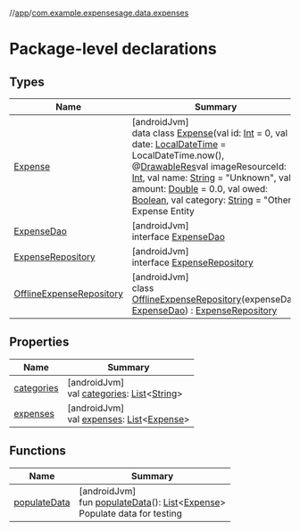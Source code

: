 //[app](../../index.md)/[com.example.expensesage.data.expenses](index.md)

# Package-level declarations

## Types

| Name | Summary |
|---|---|
| [Expense](-expense/index.md) | [androidJvm]<br>data class [Expense](-expense/index.md)(val id: [Int](https://kotlinlang.org/api/latest/jvm/stdlib/kotlin/-int/index.html) = 0, val date: [LocalDateTime](https://developer.android.com/reference/kotlin/java/time/LocalDateTime.html) = LocalDateTime.now(), @[DrawableRes](https://developer.android.com/reference/kotlin/androidx/annotation/DrawableRes.html)val imageResourceId: [Int](https://kotlinlang.org/api/latest/jvm/stdlib/kotlin/-int/index.html), val name: [String](https://kotlinlang.org/api/latest/jvm/stdlib/kotlin/-string/index.html) = &quot;Unknown&quot;, val amount: [Double](https://kotlinlang.org/api/latest/jvm/stdlib/kotlin/-double/index.html) = 0.0, val owed: [Boolean](https://kotlinlang.org/api/latest/jvm/stdlib/kotlin/-boolean/index.html), val category: [String](https://kotlinlang.org/api/latest/jvm/stdlib/kotlin/-string/index.html) = &quot;Other&quot;)<br>Expense Entity |
| [ExpenseDao](-expense-dao/index.md) | [androidJvm]<br>interface [ExpenseDao](-expense-dao/index.md) |
| [ExpenseRepository](-expense-repository/index.md) | [androidJvm]<br>interface [ExpenseRepository](-expense-repository/index.md) |
| [OfflineExpenseRepository](-offline-expense-repository/index.md) | [androidJvm]<br>class [OfflineExpenseRepository](-offline-expense-repository/index.md)(expenseDao: [ExpenseDao](-expense-dao/index.md)) : [ExpenseRepository](-expense-repository/index.md) |

## Properties

| Name | Summary |
|---|---|
| [categories](categories.md) | [androidJvm]<br>val [categories](categories.md): [List](https://kotlinlang.org/api/latest/jvm/stdlib/kotlin.collections/-list/index.html)&lt;[String](https://kotlinlang.org/api/latest/jvm/stdlib/kotlin/-string/index.html)&gt; |
| [expenses](expenses.md) | [androidJvm]<br>val [expenses](expenses.md): [List](https://kotlinlang.org/api/latest/jvm/stdlib/kotlin.collections/-list/index.html)&lt;[Expense](-expense/index.md)&gt; |

## Functions

| Name | Summary |
|---|---|
| [populateData](populate-data.md) | [androidJvm]<br>fun [populateData](populate-data.md)(): [List](https://kotlinlang.org/api/latest/jvm/stdlib/kotlin.collections/-list/index.html)&lt;[Expense](-expense/index.md)&gt;<br>Populate data for testing |
